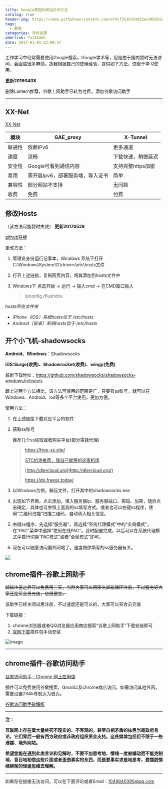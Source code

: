 ```yaml
---
title: Google等国外网站访问方法
catalog: true
header-img: https://camo.githubusercontent.com/af4cf563b43a022ec902562c91c26521d2ed9dbb/68747470733a2f2f7777772e676f6f676c652e636f6d2f6c6f676f732f646f6f646c65732f323031362f686f6c69646179732d323031362d6461792d332d736f75746865726e2d68656d697370686572652d353138353031313932393035353233322d687032782e676966
tags:
  - 翻墙
categories: 软件资源
abbrlink: 7a245ddb
date: 2017-01-01 23:09:37
---
```



工作学习中经常需要使用Google搜索，Google学术等，但是由于国内暂时无法访问，会面临很多麻烦。故我根据自己的使用经验，提供如下方法，仅限于学习使用。

<!-- more -->

**更新20190408**

删除Lantern推荐，谷歌上网助手已转为付费，添加谷歌访问助手

--------------------------

## XX-Net

[XX-Net](https://github.com/XX-net/XX-Net)

| 模块 |	GAE_proxy	| X-Tunnel |
| ---------- | --- | --- |
| 联通性	| 依赖IPv6	| 更多通道 |
| 速度	| 流畅	|下载快速，稍微延迟 |
| 安全性	| Google可看到通信内容	| 支持完整https加密 |
| 易用	| 需开启Ipv6，部署服务端，导入证书	| 简单 |
| 兼容性	| 部分网站不支持	| 无问题 |
| 收费	| 免费	| 付费 |

## 修改Hosts
（该方法可能暂时失效）
**更新20170528**

[github链接](https://github.com/googlehosts/hosts)

更改方法：
1. 管理员身份运行记事本，Windows 系统下打开C:\Windows\System32\drivers\etc\hosts文件
2. 打开上述链接，复制网页内容，将其添加到hosts文件中
3. Windows下 点击开始 -> 运行 -> 输入cmd -> 在CMD窗口输入

	> ipconfig /flushdns

*hosts所在文件夹*

- *iPhone（iOS）系统hosts位于 /etc/hosts*
- *Android（安卓）系统hosts位于 /etc/hosts*

## 开个小飞机-shadowsocks
**Android、Windows**：Shadowsocks

**iOS:Surge(收费)、Shadowrocket(收费)、wingy(免费)**

最新下载地址：https://github.com/shadowsocks/shadowsocks-windows/releases


跟上述两个方法相比，该方法可使用的范围更广，只要有ss账号，就可以在Windows、Android、ios等多个平台使用，更加方便。


使用方法：

1. 在上述链接下载对应平台的软件

2. 获取ss账号

    推荐几个ss获取或者购买平台(部分需挂代理)

   > https://free-ss.site/
   > 
   > [STC机场推荐，我自己就用的这家机场](idc.stc-hk.net/auth/register?code=hGcV)
   >
   > [http://dlercloud.org](http://dlercloud.org/)
   >
   > https://do.freess.today/

3. 以Windows为例，解压文件，打开其中的shadowsocks.exe
4. 出现如下界面，点击添加，填入服务器ip、服务器端口、密码、加密，随后点击确定，具体也可参照上面我的ss填写方式。或者也可以右键ss程序，使用“二维码扫描”扫描二维码，自动填入相关信息。

5. 右键ss程序，先选择“服务器”，再选择“系统代理模式”中的“全局模式”，在“PAC”菜单中选择“使用在线PAC”。此时配置完成，以后可以在系统代理模式中自行切换“PAC模式”或者“全局模式”即可。
6. 现在可以随意访问国外网站了，速度跟你填写的ss服务器有关。

![](https://ae01.alicdn.com/kf/H8bd32b43d01c435f84358c3e193c9cbfg.jpg)

## chrome插件-谷歌上网助手

~~邮箱注册之后可以免费用三天，当然大家可以用匿名邮箱循环注册，不过服务好大家还是买会员充值，也很便宜。~~

该助手已经关闭试用注册，不过速度还是可以的，大家可以买会员充值

下载链接：

1. chrome浏览器或者QQ浏览器应用商店搜索“谷歌上网助手”下载安装即可
2. [官网下载](http://googlehelper.net/)插件包手动安装

![image](http://wx2.sinaimg.cn/large/6e529308gy1froysah7e6j207m094q38.jpg)



------

## chrome插件-谷歌访问助手

[谷歌访问助手 \- Chrome 网上应用店](https://chrome.google.com/webstore/detail/%E8%B0%B7%E6%AD%8C%E8%AE%BF%E9%97%AE%E5%8A%A9%E6%89%8B/gocklaboggjfkolaknpbhddbaopcepfp)

插件可以免费使用谷歌搜索，Gmail以及chrome商店访问，如需访问其他外网，需要设置2345导航页为首页。

[谷歌访问助手破解版](https://github.com/haotian-wang/google-access-helper)

----------

**注：**

**互联网上存在着大量终究不现实的、不客观的，甚至自相矛盾的抹黑当局政府言论，它们背后一般有西方政府或非政府组织资金支持。这些媒体包括但不限于一些港媒、境外网站。**

**希望您能在遇到此类言论和见解时，不要不加思考地、情绪一度被煽动而不能克制地、盲目地相信这些片面或者歪曲事实的东西，而是要事实求是地思考，要摆脱情绪绑架的怪诞思维去理解。**

------

如果存在链接无法访问，可以在下面评论或者Email：1049840395@qq.com